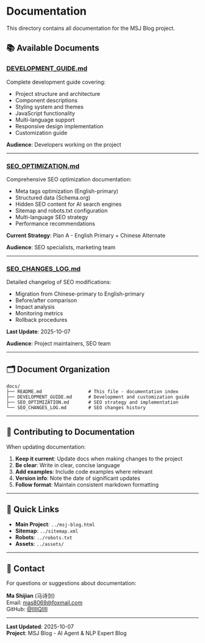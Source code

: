 # Documentation

This directory contains all documentation for the MSJ Blog project.

## 📚 Available Documents

### [DEVELOPMENT_GUIDE.md](./DEVELOPMENT_GUIDE.md)
Complete development guide covering:
- Project structure and architecture
- Component descriptions
- Styling system and themes
- JavaScript functionality
- Multi-language support
- Responsive design implementation
- Customization guide

**Audience**: Developers working on the project

---

### [SEO_OPTIMIZATION.md](./SEO_OPTIMIZATION.md)
Comprehensive SEO optimization documentation:
- Meta tags optimization (English-primary)
- Structured data (Schema.org)
- Hidden SEO content for AI search engines
- Sitemap and robots.txt configuration
- Multi-language SEO strategy
- Performance recommendations

**Current Strategy**: Plan A - English Primary + Chinese Alternate

**Audience**: SEO specialists, marketing team

---

### [SEO_CHANGES_LOG.md](./SEO_CHANGES_LOG.md)
Detailed changelog of SEO modifications:
- Migration from Chinese-primary to English-primary
- Before/after comparison
- Impact analysis
- Monitoring metrics
- Rollback procedures

**Last Update**: 2025-10-07

**Audience**: Project maintainers, SEO team

---

## 🗂️ Document Organization

```
docs/
├── README.md                 # This file - documentation index
├── DEVELOPMENT_GUIDE.md      # Development and customization guide
├── SEO_OPTIMIZATION.md       # SEO strategy and implementation
└── SEO_CHANGES_LOG.md        # SEO changes history
```

---

## 📝 Contributing to Documentation

When updating documentation:

1. **Keep it current**: Update docs when making changes to the project
2. **Be clear**: Write in clear, concise language
3. **Add examples**: Include code examples where relevant
4. **Version info**: Note the date of significant updates
5. **Follow format**: Maintain consistent markdown formatting

---

## 🔗 Quick Links

- **Main Project**: `../msj-blog.html`
- **Sitemap**: `../sitemap.xml`
- **Robots**: `../robots.txt`
- **Assets**: `../assets/`

---

## 📧 Contact

For questions or suggestions about documentation:

**Ma Shijian** (马诗剑)  
Email: mas8069@foxmail.com  
GitHub: [@IIIIQIIII](https://github.com/IIIIQIIII)

---

**Last Updated**: 2025-10-07  
**Project**: MSJ Blog - AI Agent & NLP Expert Blog


